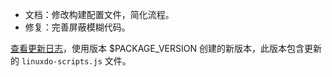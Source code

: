 - 文档：修改构建配置文件，简化流程。
- 修复：完善屏蔽模糊代码。

[查看更新日志](https://github.com/dlzmoe/linuxdo-scripts/blob/main/version-log.md)，使用版本 $PACKAGE_VERSION 创建的新版本，此版本包含更新的 `linuxdo-scripts.js` 文件。
